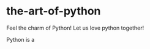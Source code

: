 # the-art-of-python
Feel the charm of Python! Let us love python together!


Python is a
<!--stackedit_data:
eyJoaXN0b3J5IjpbMjY5MDUzNjkwXX0=
-->